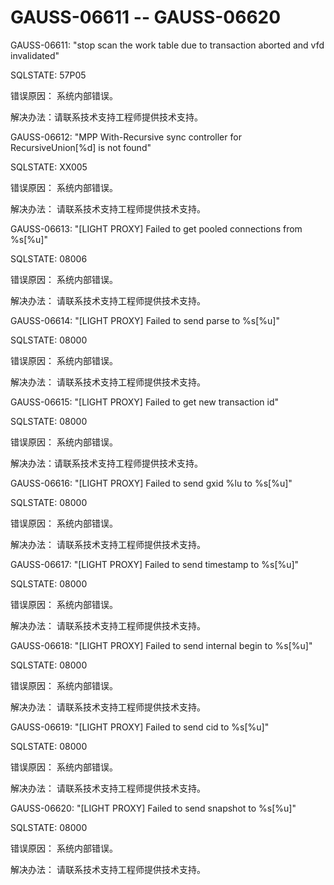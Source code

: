 # GAUSS-06611 -- GAUSS-06620<a name="ZH-CN_TOPIC_0302073305"></a>

GAUSS-06611: "stop scan the work table due to transaction aborted and vfd invalidated"

SQLSTATE: 57P05

错误原因： 系统内部错误。

解决办法：请联系技术支持工程师提供技术支持。

GAUSS-06612: "MPP With-Recursive sync controller for RecursiveUnion\[%d\] is not found"

SQLSTATE: XX005

错误原因： 系统内部错误。

解决办法： 请联系技术支持工程师提供技术支持。

GAUSS-06613: "\[LIGHT PROXY\] Failed to get pooled connections from %s\[%u\]"

SQLSTATE: 08006

错误原因： 系统内部错误。

解决办法： 请联系技术支持工程师提供技术支持。

GAUSS-06614: "\[LIGHT PROXY\] Failed to send parse to %s\[%u\]"

SQLSTATE: 08000

错误原因： 系统内部错误。

解决办法： 请联系技术支持工程师提供技术支持。

GAUSS-06615: "\[LIGHT PROXY\] Failed to get new transaction id"

SQLSTATE: 08000

错误原因： 系统内部错误。

解决办法：请联系技术支持工程师提供技术支持。

GAUSS-06616: "\[LIGHT PROXY\] Failed to send gxid %lu to %s\[%u\]"

SQLSTATE: 08000

错误原因： 系统内部错误。

解决办法： 请联系技术支持工程师提供技术支持。

GAUSS-06617: "\[LIGHT PROXY\] Failed to send timestamp to %s\[%u\]"

SQLSTATE: 08000

错误原因： 系统内部错误。

解决办法： 请联系技术支持工程师提供技术支持。

GAUSS-06618: "\[LIGHT PROXY\] Failed to send internal begin to %s\[%u\]"

SQLSTATE: 08000

错误原因： 系统内部错误。

解决办法： 请联系技术支持工程师提供技术支持。

GAUSS-06619: "\[LIGHT PROXY\] Failed to send cid to %s\[%u\]"

SQLSTATE: 08000

错误原因： 系统内部错误。

解决办法： 请联系技术支持工程师提供技术支持。

GAUSS-06620: "\[LIGHT PROXY\] Failed to send snapshot to %s\[%u\]"

SQLSTATE: 08000

错误原因： 系统内部错误。

解决办法： 请联系技术支持工程师提供技术支持。

